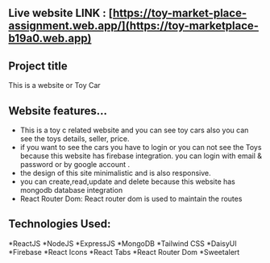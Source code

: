 ## Live website LINK : [https://toy-market-place-assignment.web.app/](https://toy-marketplace-b19a0.web.app)

## Project title 
This is a website or Toy Car

## Website features...
* This is a toy c related website and you can see toy cars also you can see the toys details, seller, price. 
* if you want to see the cars you have to login or you can not see the Toys because this website has firebase integration. you can login with email & password or by google account .
* the design of this site minimalistic and is also responsive.
* you can create,read,update and delete because this website has mongodb database integration 
* React Router Dom:  React router dom is used to maintain the routes

## Technologies Used: 
*ReactJS
*NodeJS
*ExpressJS
*MongoDB
*Tailwind CSS
*DaisyUI
*Firebase
*React Icons
*React Tabs
*React Router Dom
*Sweetalert
